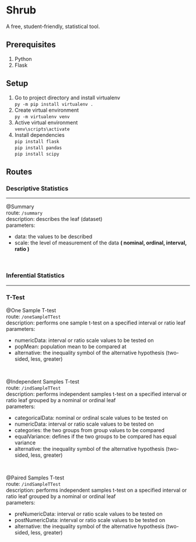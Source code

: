 # Shrub
A free, student-friendly, statistical tool.

## Prerequisites ##
1. Python
2. Flask

## Setup ##
1.  Go to project directory and install virtualenv <br />
    `py -m pip install virtualenv .` <br />
2.  Create virtual environment <br />
    `py -m virtualenv venv` <br />
3.  Active virtual environment <br />
    `venv\scripts\activate` <br />
4.  Install dependencies <br />
    `pip install flask` <br />
    `pip install pandas` <br />
    `pip install scipy` <br />

## Routes ##
### Descriptive Statistics ###
___
@Summary <br />
route: `/summary` <br />
description: describes the leaf (dataset) <br />
parameters: <br />
   *    data: the values to be described <br />
   *    scale: the level of measurement of the data **( nominal, ordinal, interval, ratio )** <br />
<br />

### Inferential Statistics ###
___
### T-Test ###
@One Sample T-test <br />
route: `/oneSampleTTest` <br/>
description: performs one sample t-test on a specified interval or ratio leaf <br />
parameters: <br />
   *   numericData: interval or ratio scale values to be tested on <br />
   *   popMean: population mean to be compared at <br />
   *   alternative: the inequality symbol of the alternative hypothesis (two-sided, less, greater) <br />
<br />

@Independent Samples T-test <br />
route: `/indSampleTTest` <br/>
description: performs independent samples t-test on a specified interval or ratio leaf grouped by a nominal or ordinal leaf <br />
parameters: <br />
   *   categoricalData: nominal or ordinal scale values to be tested on <br />
   *   numericData: interval or ratio scale values to be tested on <br />
   *   categories: the two groups from group values to be compared <br />
   *   equalVariance: defines if the two groups to be compared has equal variance <br />
   *   alternative: the inequality symbol of the alternative hypothesis (two-sided, less, greater) <br />
<br />

@Paired Samples T-test <br />
route: `/indSampleTTest` <br/>
description: performs independent samples t-test on a specified interval or ratio leaf grouped by a nominal or ordinal leaf <br />
parameters: <br />
   *   preNumericData: interval or ratio scale values to be tested on <br />
   *   postNumericData: interval or ratio scale values to be tested on <br />
   *   alternative: the inequality symbol of the alternative hypothesis (two-sided, less, greater) <br />
<br />




